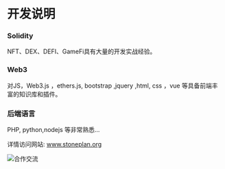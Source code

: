 # 开发说明

### Solidity
NFT、DEX、DEFI、GameFi具有大量的开发实战经验。

### Web3 
对JS，Web3.js ，ethers.js, bootstrap ,jquery ,html, css ，vue 等具备前端丰富的知识库和插件。


### 后端语言
PHP, python,nodejs 等非常熟悉...


详情访问网站:   www.stoneplan.org   


![合作交流](https://futureworld.app/web/assets/fw/wechat.png "合作交流")
